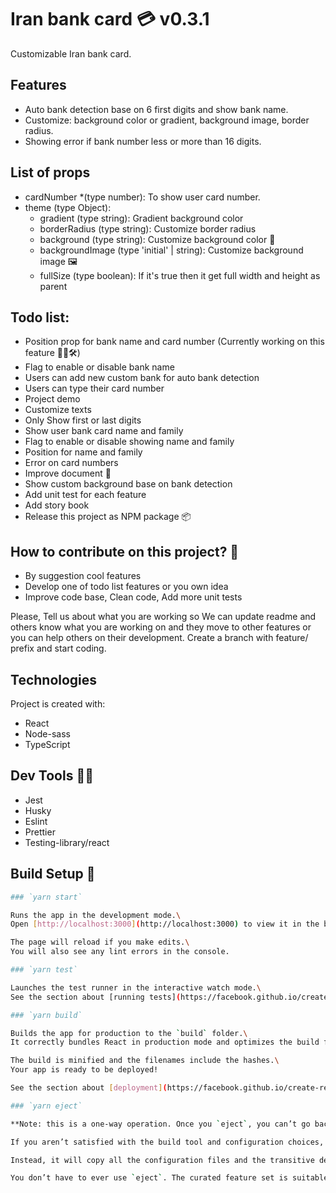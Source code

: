 # Iran bank card 💳 v0.3.1

Customizable Iran bank card.

## Features

- Auto bank detection base on 6 first digits and show bank name.
- Customize: background color or gradient, background image, border radius.
- Showing error if bank number less or more than 16 digits.

## List of props

- cardNumber \*(type number): To show user card number.
- theme (type Object): 
    - gradient (type string): Gradient background color
    - borderRadius (type string): Customize border radius
    - background (type string): Customize background color 💅
    - backgroundImage (type 'initial' | string): Customize background image 🖼️
    - fullSize (type boolean): If it's true then it get full width and height as parent

## Todo list:

- Position prop for bank name and card number (Currently working on this feature 👨‍💻🛠️)
- Flag to enable or disable bank name
- Users can add new custom bank for auto bank detection
- Users can type their card number
- Project demo
- Customize texts
- Only Show first or last digits
- Show user bank card name and family
- Flag to enable or disable showing name and family
- Position for name and family
- Error on card numbers
- Improve document 📝
- Show custom background base on bank detection
- Add unit test for each feature
- Add story book
- Release this project as NPM package 📦

## How to contribute on this project? 🤔

- By suggestion cool features
- Develop one of todo list features or you own idea
- Improve code base, Clean code, Add more unit tests

Please, Tell us about what you are working so We can update readme
and others know what you are working on and they move to other features
or you can help others on their development. Create a branch with feature/ prefix
and start coding.

## Technologies

Project is created with:

- React
- Node-sass
- TypeScript

## Dev Tools 🧑‍💻

- Jest
- Husky
- Eslint
- Prettier
- Testing-library/react

## Build Setup 🔧

```bash
### `yarn start`

Runs the app in the development mode.\
Open [http://localhost:3000](http://localhost:3000) to view it in the browser.

The page will reload if you make edits.\
You will also see any lint errors in the console.

### `yarn test`

Launches the test runner in the interactive watch mode.\
See the section about [running tests](https://facebook.github.io/create-react-app/docs/running-tests) for more information.

### `yarn build`

Builds the app for production to the `build` folder.\
It correctly bundles React in production mode and optimizes the build for the best performance.

The build is minified and the filenames include the hashes.\
Your app is ready to be deployed!

See the section about [deployment](https://facebook.github.io/create-react-app/docs/deployment) for more information.

### `yarn eject`

**Note: this is a one-way operation. Once you `eject`, you can’t go back!**

If you aren’t satisfied with the build tool and configuration choices, you can `eject` at any time. This command will remove the single build dependency from your project.

Instead, it will copy all the configuration files and the transitive dependencies (webpack, Babel, ESLint, etc) right into your project so you have full control over them. All of the commands except `eject` will still work, but they will point to the copied scripts so you can tweak them. At this point you’re on your own.

You don’t have to ever use `eject`. The curated feature set is suitable for small and middle deployments, and you shouldn’t feel obligated to use this feature. However we understand that this tool wouldn’t be useful if you couldn’t customize it when you are ready for it.
```
